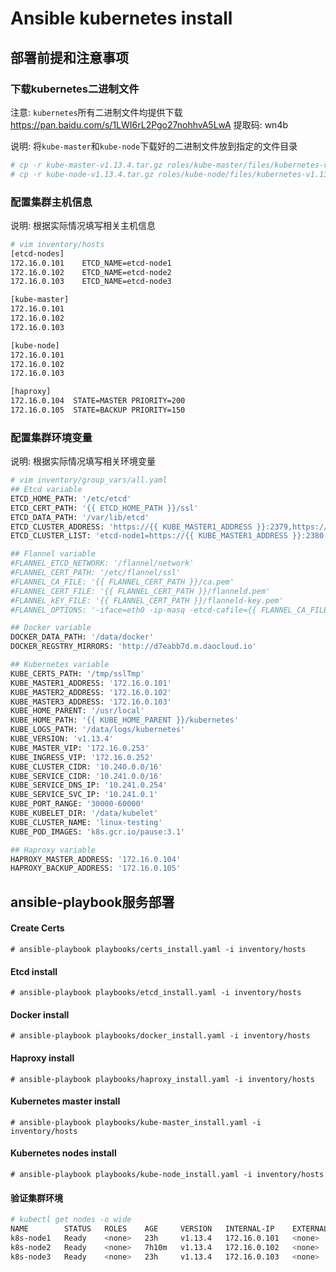 # Ansible kubernetes install

## 部署前提和注意事项

### 下载kubernetes二进制文件

注意: `kubernetes`所有二进制文件均提供下载 https://pan.baidu.com/s/1LWI6rL2Pgo27nohhvA5LwA 提取码: wn4b 

说明: 将`kube-master`和`kube-node`下载好的二进制文件放到指定的文件目录

```sh
# cp -r kube-master-v1.13.4.tar.gz roles/kube-master/files/kubernetes-v1.13.4.tar.gz
# cp -r kube-node-v1.13.4.tar.gz roles/kube-node/files/kubernetes-v1.13.4.tar.gz
```

### 配置集群主机信息

说明: 根据实际情况填写相关主机信息

```sh
# vim inventory/hosts
[etcd-nodes]
172.16.0.101    ETCD_NAME=etcd-node1
172.16.0.102    ETCD_NAME=etcd-node2
172.16.0.103    ETCD_NAME=etcd-node3

[kube-master]
172.16.0.101
172.16.0.102
172.16.0.103

[kube-node]
172.16.0.101
172.16.0.102
172.16.0.103

[haproxy]
172.16.0.104  STATE=MASTER PRIORITY=200
172.16.0.105  STATE=BACKUP PRIORITY=150
```

### 配置集群环境变量

说明: 根据实际情况填写相关环境变量

```sh
# vim inventory/group_vars/all.yaml
## Etcd variable
ETCD_HOME_PATH: '/etc/etcd'
ETCD_CERT_PATH: '{{ ETCD_HOME_PATH }}/ssl'
ETCD_DATA_PATH: '/var/lib/etcd'
ETCD_CLUSTER_ADDRESS: 'https://{{ KUBE_MASTER1_ADDRESS }}:2379,https://{{ KUBE_MASTER2_ADDRESS }}:2379,https://{{ KUBE_MASTER3_ADDRESS }}:2379'
ETCD_CLUSTER_LIST: 'etcd-node1=https://{{ KUBE_MASTER1_ADDRESS }}:2380,etcd-node2=https://{{ KUBE_MASTER2_ADDRESS }}:2380,etcd-node3=https://{{ KUBE_MASTER3_ADDRESS }}:2380'

## Flannel variable
#FLANNEL_ETCD_NETWORK: '/flannel/network'
#FLANNEL_CERT_PATH: '/etc/flannel/ssl'
#FLANNEL_CA_FILE: '{{ FLANNEL_CERT_PATH }}/ca.pem'
#FLANNEL_CERT_FILE: '{{ FLANNEL_CERT_PATH }}/flanneld.pem'
#FLANNEL_kEY_FILE: '{{ FLANNEL_CERT_PATH }}/flanneld-key.pem'
#FLANNEL_OPTIONS: '-iface=eth0 -ip-masq -etcd-cafile={{ FLANNEL_CA_FILE }} -etcd-certfile={{ FLANNEL_CERT_FILE }} -etcd-keyfile={{ FLANNEL_kEY_FILE }}'

## Docker variable
DOCKER_DATA_PATH: '/data/docker'
DOCKER_REGSTRY_MIRRORS: 'http://d7eabb7d.m.daocloud.io'

## Kubernetes variable
KUBE_CERTS_PATH: '/tmp/sslTmp'
KUBE_MASTER1_ADDRESS: '172.16.0.101'
KUBE_MASTER2_ADDRESS: '172.16.0.102'
KUBE_MASTER3_ADDRESS: '172.16.0.103'
KUBE_HOME_PARENT: '/usr/local'
KUBE_HOME_PATH: '{{ KUBE_HOME_PARENT }}/kubernetes'
KUBE_LOGS_PATH: '/data/logs/kubernetes'
KUBE_VERSION: 'v1.13.4'
KUBE_MASTER_VIP: '172.16.0.253'
KUBE_INGRESS_VIP: '172.16.0.252'
KUBE_CLUSTER_CIDR: '10.240.0.0/16'
KUBE_SERVICE_CIDR: '10.241.0.0/16'
KUBE_SERVICE_DNS_IP: '10.241.0.254'
KUBE_SERVICE_SVC_IP: '10.241.0.1'
KUBE_PORT_RANGE: '30000-60000'
KUBE_KUBELET_DIR: '/data/kubelet'
KUBE_CLUSTER_NAME: 'linux-testing'
KUBE_POD_IMAGES: 'k8s.gcr.io/pause:3.1'

## Haproxy variable
HAPROXY_MASTER_ADDRESS: '172.16.0.104'
HAPROXY_BACKUP_ADDRESS: '172.16.0.105'
```

## ansible-playbook服务部署

#### Create Certs

`# ansible-playbook playbooks/certs_install.yaml -i inventory/hosts`

#### Etcd install

`# ansible-playbook playbooks/etcd_install.yaml -i inventory/hosts`

#### Docker install

`# ansible-playbook playbooks/docker_install.yaml -i inventory/hosts`

#### Haproxy install

`# ansible-playbook playbooks/haproxy_install.yaml -i inventory/hosts`

#### Kubernetes master install

`# ansible-playbook playbooks/kube-master_install.yaml -i inventory/hosts`

#### Kubernetes nodes install

`# ansible-playbook playbooks/kube-node_install.yaml -i inventory/hosts`

#### 验证集群环境
```sh
# kubectl get nodes -o wide
NAME        STATUS   ROLES    AGE     VERSION   INTERNAL-IP    EXTERNAL-IP   OS-IMAGE                KERNEL-VERSION                CONTAINER-RUNTIME
k8s-node1   Ready    <none>   23h     v1.13.4   172.16.0.101   <none>        CentOS Linux 7 (Core)   4.4.166-1.el7.elrepo.x86_64   docker://18.6.3
k8s-node2   Ready    <none>   7h10m   v1.13.4   172.16.0.102   <none>        CentOS Linux 7 (Core)   4.4.166-1.el7.elrepo.x86_64   docker://18.6.3
k8s-node3   Ready    <none>   23h     v1.13.4   172.16.0.103   <none>        CentOS Linux 7 (Core)   4.4.166-1.el7.elrepo.x86_64   docker://18.6.3
```
